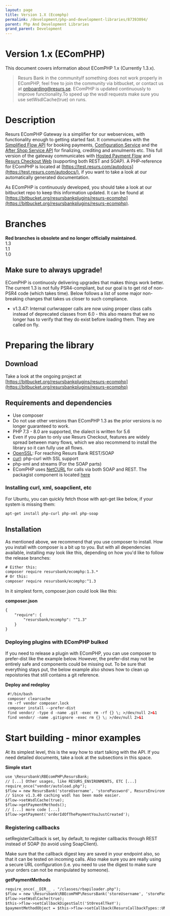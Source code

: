 ```yaml
---
layout: page
title: Version 1.X (Ecomphp)
permalink: /development/php-and-development-libraries/87393094/
parent: Php And Development Libraries
grand_parent: Development
---
```




# Version 1.x (EComPHP) 

This document covers information about EComPHP 1.x (Currently 1.3.x).

> Resurs Bank in the communityIf something does not work properly in
> EComPHP, feel free to join the community via bitbucket, or contact us
> at onboarding@resurs.se. EComPHP is updated continuously to improve
> functionality.To speed up the wsdl requests make sure you use
> setWsdlCache(true) on runs.

# Description
Resurs EComPHP Gateway is a simplifier for our webservices, with
functionality enough to getting started fast. It communicates with
the [Simplified Flow API](simplified-flow-api) for booking
payments, [Configuration Service](configuration-service) and the [After
Shop Service API](after-shop-service-api) for finalizing, crediting and
annulments etc. This full version of the gateway communicates
with [Hosted Payment
Flow](https://test.resurs.com/docs/display/ecom/Hosted+Payment+Flow)
and [Resurs Checkout Web](resurs-checkout-web) (supporting both REST and
SOAP). A PHP-reference for EComPHP is located
at [https://test.resurs.com/autodocs](https://test.resurs.com/autodocs/),
if you want to take a look at our automatically generated documentation.

As EComPHP is continuously developed, you should take a look at our
bitbucket repo to keep this information updated. It can be found
at [https://bitbucket.org/resursbankplugins/resurs-ecomphp](https://bitbucket.org/resursbankplugins/resurs-ecomphp).

# Branches
**Red branches is obsolete and no longer officially maintained.**  
1.3  
1.1  
1.0

## Make sure to always upgrade!
EComPHP is continuosly delivering upgrades that makes things work
better. The current 1.3 is not fully PSR4-compliant, but our goal is to
get rid of non-PSR4 code (which takes time). Below follows a list of
some major non-breaking changes that takes us closer to such compliance.

- v1.3.47: Internal curlwrapper calls are now using proper class calls
  instead of deprecated classes from 6.0 - this also means that we no
  longer has to verify that they do exist before loading them. They are
  called on fly.

# Preparing the library
## Download
Take a look at the ongoing project
at [https://bitbucket.org/resursbankplugins/resurs-ecomphp](https://bitbucket.org/resursbankplugins/resurs-ecomphp)

## Requirements and dependencies
- Use composer
- Do not use other versions than EComPHP 1.3 as the prior versions is no
  longer guaranteed to work.
- PHP 7.3 - 8.0 are supported, the dialect is written for 5.6
- Even if you plan to only use Resurs Checkout, features are widely
  spread between many flows, which we also recommend to install the
  library so it can fully use all flows.
- [OpenSSL](https://www.openssl.org/): For reaching Resurs Bank
  REST/SOAP
- [curl](https://curl.haxx.se/): php-curl with SSL support
- php-xml and streams (For the SOAP parts)
- EComPHP uses [NetCURL](https://www.netcurl.org) for calls via both
  SOAP and REST. The packagist component is located
  [here](https://www.netcurl.org/packagist)

### Installing curl, xml, soapclient, etc
For Ubuntu, you can quickly fetch those with apt-get like below, if your
system is missing them:

```xml
apt-get install php-curl php-xml php-soap
```
## Installation
As mentioned above, we recommend that you use composer to install. How
you install with composer is a bit up to you. But with all dependencies
available, installing may look like this, depending on how you'd like to
follow the release branches:

```xml
# Either this:
composer require resursbank/ecomphp:1.3.*
# Or this:
composer require resursbank/ecomphp:^1.3
```
In it simplest form, composer.json could look like this:

**composer.json**
```xml
{
    "require": {
        "resursbank/ecomphp": "^1.3"
    }
}
```
### Deploying plugins with EComPHP bulked
If you need to release a plugin with EComPHP, you can use composer to
prefer-dist like the example below. However, the prefer-dist may not be
entirely safe and components could be missing out. To be sure that
everything stays put, the below example also shows how to clean up
repoistories that still contains a git reference.

**Deploy and redeploy**
```xml
 #!/bin/bash
 composer clearcache
 rm -rf vendor composer.lock
 composer install --prefer-dist
 find vendor/ -type d -name .git -exec rm -rf {} \; >/dev/null 2>&1
 find vendor/ -name .gitignore -exec rm {} \; >/dev/null 2>&1
```
# Start building - minor examples
At its simplest level, this is the way how to start talking with the
API. If you need detailed documents, take a look at the subsections in
this space.

**Simple start**
```xml
use \Resursbank\RBEcomPHP\ResursBank;
// [...] Other usages, like RESURS_ENVIRONMENTS, ETC [...]
require_once("vendor/autoload.php");
$flow = new ResursBank('storeUsername', 'storePassword', ResursEnvironments::ENVIRONMENT_TEST);
// Since v1.3.40 caching wsdl has been made easier.
$flow->setWsdlCache(true);
$flow->getPaymentMethods();
// [...] more code [...]
$flow->getPayment('orderIdOfThePaymentYouJustCreated');
```
### Registering callbacks
setRegisterCallback is set, by default, to register callbacks through
REST instead of SOAP (to avoid using SoapClient).

Make sure that the callback digest key are saved in your endpoint also,
so that it can be tested on incoming calls. Also make sure you are
really using a secure URL configuration (i.e. you need to use the digest
to make sure your orders can not be manipulated by someone).

**getPaymentMethods**
```xml
require_once(__DIR__ . "/classes/rbapiloader.php");
$flow = new \Resursbank\RBEcomPHP\ResursBank('storeUsername', 'storePassword');
$flow->setWsdlCache(true);
$this->flow->setCallbackDigestSalt('St0res4lTkeY');
$paymentMethodObject = $this->flow->setCallback(ResursCallbackTypes::UNFREEZE, "http://shop.test.com/callbacks/?paymentId={paymentId}&digest={digest}");
```
